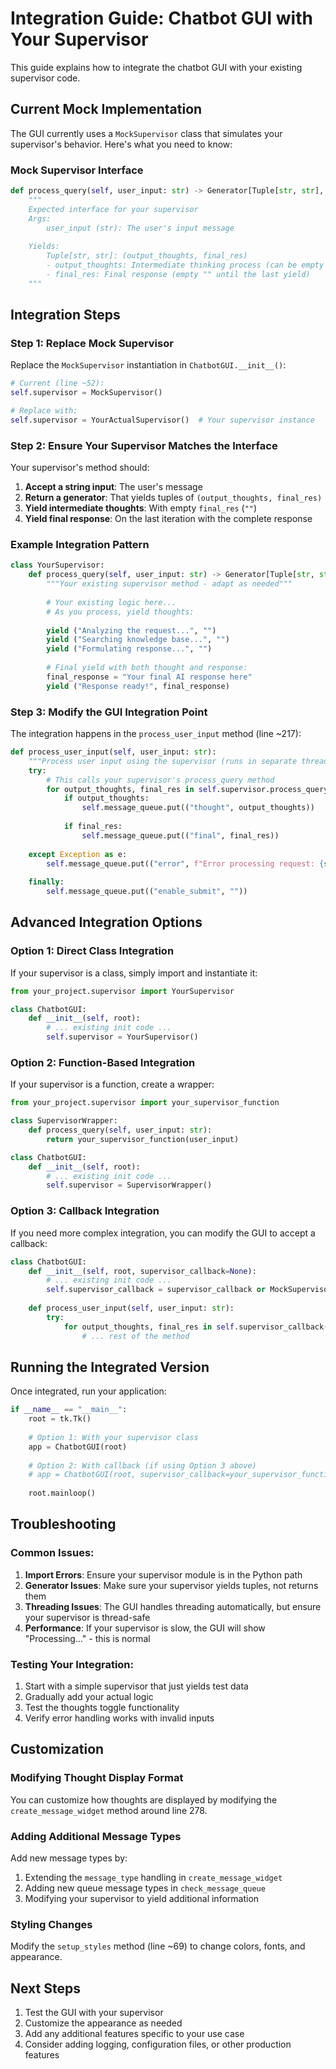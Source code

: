 # Integration Guide: Chatbot GUI with Your Supervisor

This guide explains how to integrate the chatbot GUI with your existing supervisor code.

## Current Mock Implementation

The GUI currently uses a `MockSupervisor` class that simulates your supervisor's behavior. Here's what you need to know:

### Mock Supervisor Interface

```python
def process_query(self, user_input: str) -> Generator[Tuple[str, str], None, None]:
    """
    Expected interface for your supervisor
    Args:
        user_input (str): The user's input message
    
    Yields:
        Tuple[str, str]: (output_thoughts, final_res)
        - output_thoughts: Intermediate thinking process (can be empty "")
        - final_res: Final response (empty "" until the last yield)
    """
```

## Integration Steps

### Step 1: Replace Mock Supervisor

Replace the `MockSupervisor` instantiation in `ChatbotGUI.__init__()`:

```python
# Current (line ~52):
self.supervisor = MockSupervisor()

# Replace with:
self.supervisor = YourActualSupervisor()  # Your supervisor instance
```

### Step 2: Ensure Your Supervisor Matches the Interface

Your supervisor's method should:

1. **Accept a string input**: The user's message
2. **Return a generator**: That yields tuples of `(output_thoughts, final_res)`
3. **Yield intermediate thoughts**: With empty `final_res` (`""`)
4. **Yield final response**: On the last iteration with the complete response

### Example Integration Pattern

```python
class YourSupervisor:
    def process_query(self, user_input: str) -> Generator[Tuple[str, str], None, None]:
        """Your existing supervisor method - adapt as needed"""
        
        # Your existing logic here...
        # As you process, yield thoughts:
        
        yield ("Analyzing the request...", "")
        yield ("Searching knowledge base...", "")
        yield ("Formulating response...", "")
        
        # Final yield with both thought and response:
        final_response = "Your final AI response here"
        yield ("Response ready!", final_response)
```

### Step 3: Modify the GUI Integration Point

The integration happens in the `process_user_input` method (line ~217):

```python
def process_user_input(self, user_input: str):
    """Process user input using the supervisor (runs in separate thread)"""
    try:
        # This calls your supervisor's process_query method
        for output_thoughts, final_res in self.supervisor.process_query(user_input):
            if output_thoughts:
                self.message_queue.put(("thought", output_thoughts))
            
            if final_res:
                self.message_queue.put(("final", final_res))
    
    except Exception as e:
        self.message_queue.put(("error", f"Error processing request: {str(e)}"))
    
    finally:
        self.message_queue.put(("enable_submit", ""))
```

## Advanced Integration Options

### Option 1: Direct Class Integration

If your supervisor is a class, simply import and instantiate it:

```python
from your_project.supervisor import YourSupervisor

class ChatbotGUI:
    def __init__(self, root):
        # ... existing init code ...
        self.supervisor = YourSupervisor()
```

### Option 2: Function-Based Integration

If your supervisor is a function, create a wrapper:

```python
from your_project.supervisor import your_supervisor_function

class SupervisorWrapper:
    def process_query(self, user_input: str):
        return your_supervisor_function(user_input)

class ChatbotGUI:
    def __init__(self, root):
        # ... existing init code ...
        self.supervisor = SupervisorWrapper()
```

### Option 3: Callback Integration

If you need more complex integration, you can modify the GUI to accept a callback:

```python
class ChatbotGUI:
    def __init__(self, root, supervisor_callback=None):
        # ... existing init code ...
        self.supervisor_callback = supervisor_callback or MockSupervisor().process_query
    
    def process_user_input(self, user_input: str):
        try:
            for output_thoughts, final_res in self.supervisor_callback(user_input):
                # ... rest of the method
```

## Running the Integrated Version

Once integrated, run your application:

```python
if __name__ == "__main__":
    root = tk.Tk()
    
    # Option 1: With your supervisor class
    app = ChatbotGUI(root)
    
    # Option 2: With callback (if using Option 3 above)
    # app = ChatbotGUI(root, supervisor_callback=your_supervisor_function)
    
    root.mainloop()
```

## Troubleshooting

### Common Issues:

1. **Import Errors**: Ensure your supervisor module is in the Python path
2. **Generator Issues**: Make sure your supervisor yields tuples, not returns them
3. **Threading Issues**: The GUI handles threading automatically, but ensure your supervisor is thread-safe
4. **Performance**: If your supervisor is slow, the GUI will show "Processing..." - this is normal

### Testing Your Integration:

1. Start with a simple supervisor that just yields test data
2. Gradually add your actual logic
3. Test the thoughts toggle functionality
4. Verify error handling works with invalid inputs

## Customization

### Modifying Thought Display Format

You can customize how thoughts are displayed by modifying the `create_message_widget` method around line 278.

### Adding Additional Message Types

Add new message types by:
1. Extending the `message_type` handling in `create_message_widget`
2. Adding new queue message types in `check_message_queue`
3. Modifying your supervisor to yield additional information

### Styling Changes

Modify the `setup_styles` method (line ~69) to change colors, fonts, and appearance.

## Next Steps

1. Test the GUI with your supervisor
2. Customize the appearance as needed
3. Add any additional features specific to your use case
4. Consider adding logging, configuration files, or other production features